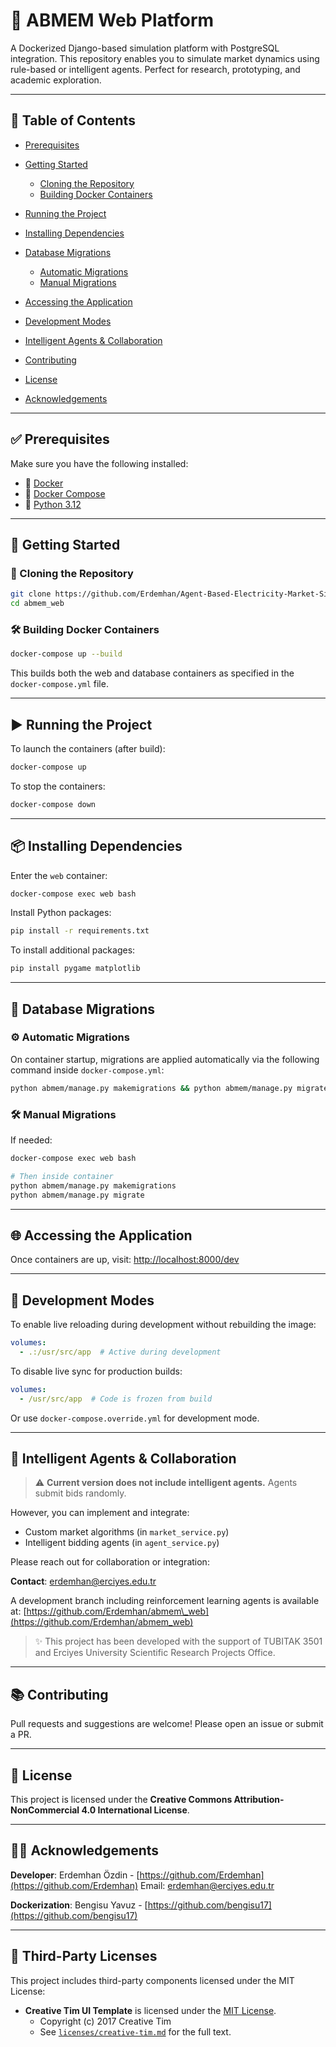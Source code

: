 # 🚀 ABMEM Web Platform

A Dockerized Django-based simulation platform with PostgreSQL integration. This repository enables you to simulate market dynamics using rule-based or intelligent agents. Perfect for research, prototyping, and academic exploration.

---

## 📁 Table of Contents

* [Prerequisites](#prerequisites)
* [Getting Started](#getting-started)

  * [Cloning the Repository](#cloning-the-repository)
  * [Building Docker Containers](#building-docker-containers)
* [Running the Project](#running-the-project)
* [Installing Dependencies](#installing-dependencies)
* [Database Migrations](#database-migrations)

  * [Automatic Migrations](#automatic-migrations)
  * [Manual Migrations](#manual-migrations)
* [Accessing the Application](#accessing-the-application)
* [Development Modes](#development-modes)
* [Intelligent Agents & Collaboration](#intelligent-agents--collaboration)
* [Contributing](#contributing)
* [License](#license)
* [Acknowledgements](#acknowledgements)

---

## ✅ Prerequisites

Make sure you have the following installed:

* 🐳 [Docker](https://docs.docker.com/get-docker/)
* 🧱 [Docker Compose](https://docs.docker.com/compose/install/)
* 🐍 [Python 3.12](https://www.python.org/downloads/)

---

## 🚀 Getting Started

### 🧬 Cloning the Repository

```bash
git clone https://github.com/Erdemhan/Agent-Based-Electricity-Market-Simulator.git
cd abmem_web
```

### 🛠️ Building Docker Containers

```bash
docker-compose up --build
```

This builds both the web and database containers as specified in the `docker-compose.yml` file.

---

## ▶️ Running the Project

To launch the containers (after build):

```bash
docker-compose up
```

To stop the containers:

```bash
docker-compose down
```

---

## 📦 Installing Dependencies

Enter the `web` container:

```bash
docker-compose exec web bash
```

Install Python packages:

```bash
pip install -r requirements.txt
```

To install additional packages:

```bash
pip install pygame matplotlib
```

---

## 🧬 Database Migrations

### ⚙️ Automatic Migrations

On container startup, migrations are applied automatically via the following command inside `docker-compose.yml`:

```bash
python abmem/manage.py makemigrations && python abmem/manage.py migrate
```

### 🛠️ Manual Migrations

If needed:

```bash
docker-compose exec web bash

# Then inside container
python abmem/manage.py makemigrations
python abmem/manage.py migrate
```

---

## 🌐 Accessing the Application

Once containers are up, visit: [http://localhost:8000/dev](http://localhost:8000/dev)

---

## 🔧 Development Modes

To enable live reloading during development without rebuilding the image:

```yaml
volumes:
  - .:/usr/src/app  # Active during development
```

To disable live sync for production builds:

```yaml
volumes:
  - /usr/src/app  # Code is frozen from build
```

Or use `docker-compose.override.yml` for development mode.

---

## 🤖 Intelligent Agents & Collaboration

> ⚠️ **Current version does not include intelligent agents.** Agents submit bids randomly.

However, you can implement and integrate:

* Custom market algorithms (in `market_service.py`)
* Intelligent bidding agents (in `agent_service.py`)

Please reach out for collaboration or integration:

**Contact**: [erdemhan@erciyes.edu.tr](mailto:erdemhan@erciyes.edu.tr)

A development branch including reinforcement learning agents is available at:
[https://github.com/Erdemhan/abmem\_web](https://github.com/Erdemhan/abmem_web)

> ✨ This project has been developed with the support of TUBITAK 3501 and Erciyes University Scientific Research Projects Office.

---

## 📚 Contributing

Pull requests and suggestions are welcome! Please open an issue or submit a PR.

---

## 📄 License

This project is licensed under the **Creative Commons Attribution-NonCommercial 4.0 International License**.

---

## 👨‍💻 Acknowledgements

**Developer**: Erdemhan Özdin - [https://github.com/Erdemhan](https://github.com/Erdemhan)  Email: erdemhan@erciyes.edu.tr

**Dockerization**: Bengisu Yavuz - [https://github.com/bengisu17](https://github.com/bengisu17)


---

## 📄 Third-Party Licenses

This project includes third-party components licensed under the MIT License:

- **Creative Tim UI Template** is licensed under the [MIT License](licenses/creative-tim.MIT).
  - Copyright (c) 2017 Creative Tim
  - See [`licenses/creative-tim.md`](licenses/creative-tim.MIT) for the full text.
